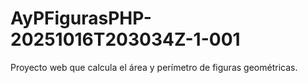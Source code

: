 # AyPFigurasPHP-20251016T203034Z-1-001
Proyecto web que calcula el área y perímetro de figuras geométricas.

